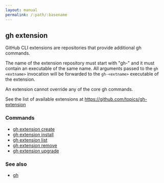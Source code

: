 ```yaml
---
layout: manual
permalink: /:path/:basename
---
```


## gh extension

GitHub CLI extensions are repositories that provide additional gh commands.

The name of the extension repository must start with "gh-" and it must contain an
executable of the same name. All arguments passed to the `gh <extname>` invocation
will be forwarded to the `gh-<extname>` executable of the extension.

An extension cannot override any of the core gh commands.

See the list of available extensions at <https://github.com/topics/gh-extension>


### Commands

* [gh extension create](./gh_extension_create)
* [gh extension install](./gh_extension_install)
* [gh extension list](./gh_extension_list)
* [gh extension remove](./gh_extension_remove)
* [gh extension upgrade](./gh_extension_upgrade)


### See also

* [gh](./gh)
